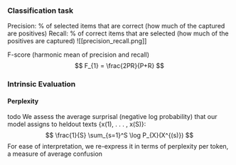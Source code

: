 ### Classification task
Precision: % of selected items that are correct (how much of the captured are positives)
Recall: % of correct items that are selected (how much of the positives are captured)
![[precision_recall.png]]

F-score (harmonic mean of precision and recall)
$$
F_{1} = \frac{2PR}{P+R}
$$
### Intrinsic Evaluation
#### Perplexity
todo
We assess the average surprisal (negative log probability) that our
model assigns to heldout texts {x(1), . . . , x(S)}:
$$
\frac{1}{S} \sum_{s=1}^S \log P_{X}(X^{(s)})
$$
For ease of interpretation, we re-express it in terms of perplexity
per token, a measure of average confusion